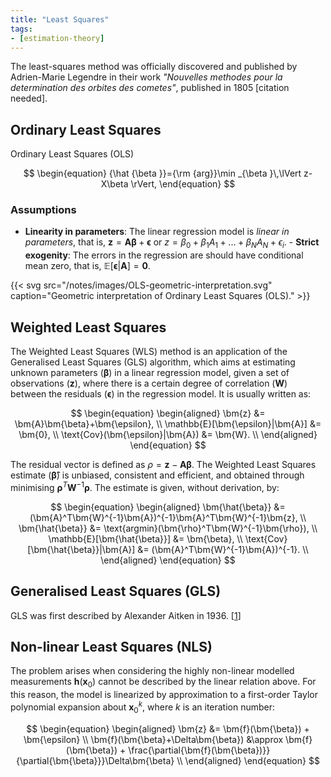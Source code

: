 ```yaml
---
title: "Least Squares"
tags:
- [estimation-theory]
---
```


The least-squares method was officially discovered and published by Adrien-Marie
Legendre in their work _"Nouvelles methodes pour la determination des orbites
des cometes"_, published in 1805 \[citation needed\].

## Ordinary Least Squares

Ordinary Least Squares (OLS)

$$
\begin{equation}
    {\hat {\beta }}={\rm {arg}}\min _{\beta }\,\lVert z-X\beta \rVert,
\end{equation}
$$

### Assumptions 

- **Linearity in parameters**: The linear regression model is _linear in
  parameters_, that is, $\bm{z} = \bm{A}\bm{\beta}+\bm{\epsilon}$ or $z =
  \beta_0 + \beta_1A_1 + ... + \beta_N{}A_N +\epsilon_i$. - **Strict
  exogenity**: The errors in the regression are should have conditional mean
  zero, that is, $\mathbb{E}[\bm{\epsilon}|\bm{A}] = \bm{0}$.

{{< svg src="/notes/images/OLS-geometric-interpretation.svg" caption="Geometric interpretation of Ordinary Least Squares (OLS)." >}}

## Weighted Least Squares

The Weighted Least Squares (WLS) method is an application of the
Generalised Least Squares (GLS) algorithm, which aims at
estimating unknown parameters ($\bm{\beta}$) in a linear regression model, given a
set of observations ($\bm{z}$), where there is a certain degree of correlation
($\bm{W}$) between the residuals ($\bm{\epsilon}$) in the regression model. It
is usually written as:

$$
\begin{equation}
    \begin{aligned}
        \bm{z} &= \bm{A}\bm{\beta}+\bm{\epsilon}, \\
        \mathbb{E}[\bm{\epsilon}|\bm{A}] &= \bm{0}, \\
        \text{Cov}(\bm{\epsilon}|\bm{A}) &= \bm{W}. \\
    \end{aligned}
\end{equation}
$$

The residual vector is defined as $\rho=\bm{z}-\bm{A}\bm{\beta}$. The Weighted
Least Squares estimate ($\bm{\hat{\beta}}$) is unbiased, consistent and
efficient, and obtained through minimising $\bm{\rho}^T\bm{W}^{-1}\bm{\rho}$. The
estimate is given, without derivation, by:

$$
\begin{equation}
    \begin{aligned}
        \bm{\hat{\beta}} &= (\bm{A}^T\bm{W}^{-1}\bm{A})^{-1}\bm{A}^T\bm{W}^{-1}\bm{z}, \\
        \bm{\hat{\beta}} &= \text{argmin}(\bm{\rho}^T\bm{W}^{-1}\bm{\rho}), \\
        \mathbb{E}[\bm{\hat{\beta}}] &= \bm{\beta}, \\
        \text{Cov}[\bm{\hat{\beta}}|\bm{A}] &= (\bm{A}^T\bm{W}^{-1}\bm{A})^{-1}. \\
    \end{aligned}
\end{equation}
$$

## Generalised Least Squares (GLS)

GLS was first described by Alexander Aitken in 1936. \[[1](https://en.wikipedia.org/wiki/Generalized_least_squares#cite_note-1)\]

## Non-linear Least Squares (NLS)

The problem arises when considering the highly non-linear modelled measurements
$\bm{h}(\bm{x}_0)$ cannot be described by the linear relation above. For this
reason, the model is linearized by approximation to a first-order Taylor
polynomial expansion about $\bm{x}_0^k$, where $k$ is an iteration number:

$$
\begin{equation}
    \begin{aligned}
        \bm{z}                              &=        \bm{f}(\bm{\beta}) + \bm{\epsilon}                                                              \\
        \bm{f}(\bm{\beta}+\Delta\bm{\beta}) &\approx  \bm{f}(\bm{\beta}) + \frac{\partial{\bm{f}(\bm{\beta})}}{\partial{\bm{\beta}}}\Delta\bm{\beta}  \\
    \end{aligned}
\end{equation}
$$
